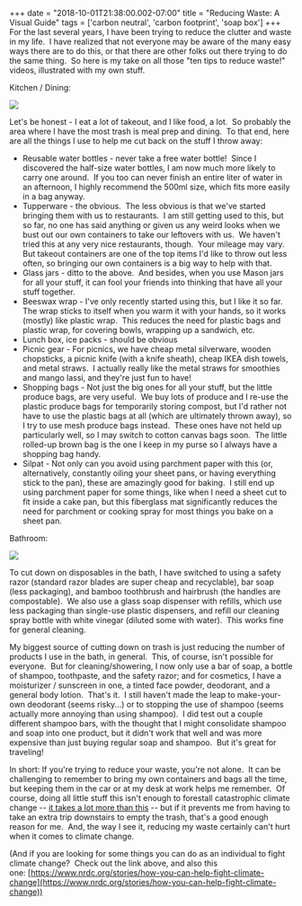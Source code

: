 +++
date = "2018-10-01T21:38:00.002-07:00"
title = "Reducing Waste: A Visual Guide"
tags = ['carbon neutral', 'carbon footprint', 'soap box']
+++
For the last several years, I have been trying to reduce the clutter and waste in my life.  I have realized that not everyone may be aware of the many easy ways there are to do this, or that there are other folks out there trying to do the same thing.  So here is my take on all those "ten tips to reduce waste!" videos, illustrated with my own stuff.

Kitchen / Dining:

<img src="https://1.bp.blogspot.com/-3p_JceKsw4k/W7LyRofa_hI/AAAAAAAAW8w/twOZ1p7Et0sHtKTs8e92B94xoq33ROC3ACKgBGAs/s1600/IMG_20180722_162956.jpg"/>

Let's be honest - I eat a lot of takeout, and I like food, a lot.  So probably the area where I have the most trash is meal prep and dining.  To that end, here are all the things I use to help me cut back on the stuff I throw away:

<ul style="text-align: left;"><li>Reusable water bottles - never take a free water bottle!  Since I discovered the half-size water bottles, I am now much more likely to carry one around.  If you too can never finish an entire liter of water in an afternoon, I highly recommend the 500ml size, which fits more easily in a bag anyway.</li><li>Tupperware - the obvious.  The less obvious is that we've started bringing them with us to restaurants.  I am still getting used to this, but so far, no one has said anything or given us any weird looks when we bust out our own containers to take our leftovers with us.  We haven't tried this at any very nice restaurants, though.  Your mileage may vary.  But takeout containers are one of the top items I'd like to throw out less often, so bringing our own containers is a big way to help with that.</li><li>Glass jars - ditto to the above.  And besides, when you use Mason jars for all your stuff, it can fool your friends into thinking that have all your stuff together.</li><li>Beeswax wrap - I've only recently started using this, but I like it so far.  The wrap sticks to itself when you warm it with your hands, so it works (mostly) like plastic wrap.  This reduces the need for plastic bags and plastic wrap, for covering bowls, wrapping up a sandwich, etc.</li><li>Lunch box, ice packs - should be obvious</li><li>Picnic gear - For picnics, we have cheap metal silverware, wooden chopsticks, a picnic knife (with a knife sheath), cheap IKEA dish towels, and metal straws.  I actually really like the metal straws for smoothies and mango lassi, and they're just fun to have!</li><li>Shopping bags - Not just the big ones for all your stuff, but the little produce bags, are very useful.  We buy lots of produce and I re-use the plastic produce bags for temporarily storing compost, but I'd rather not have to use the plastic bags at all (which are ultimately thrown away), so I try to use mesh produce bags instead.  These ones have not held up particularly well, so I may switch to cotton canvas bags soon.  The little rolled-up brown bag is the one I keep in my purse so I always have a shopping bag handy.</li><li>Silpat - Not only can you avoid using parchment paper with this (or, alternatively, constantly oiling your sheet pans, or having everything stick to the pan), these are amazingly good for baking.  I still end up using parchment paper for some things, like when I need a sheet cut to fit inside a cake pan, but this fiberglass mat significantly reduces the need for parchment or cooking spray for most things you bake on a sheet pan.</li></ul>

Bathroom:

<img src="https://1.bp.blogspot.com/-1u33Tpxqj5Y/W7LyRm7cc5I/AAAAAAAAW8w/yTjqgw63OZAg9YI-tZVl7ozooUqENi79ACKgBGAs/s1600/IMG_20180722_163619.jpg"/>

To cut down on disposables in the bath, I have switched to using a safety razor (standard razor blades are super cheap and recyclable), bar soap (less packaging), and bamboo toothbrush and hairbrush (the handles are compostable).  We also use a glass soap dispenser with refills, which use less packaging than single-use plastic dispensers, and refill our cleaning spray bottle with white vinegar (diluted some with water).  This works fine for general cleaning.

My biggest source of cutting down on trash is just reducing the number of products I use in the bath, in general.  This, of course, isn't possible for everyone.  But for cleaning/showering, I now only use a bar of soap, a bottle of shampoo, toothpaste, and the safety razor; and for cosmetics, I have a moisturizer / sunscreen in one, a tinted face powder, deodorant, and a general body lotion.  That's it.  I still haven't made the leap to make-your-own deodorant (seems risky...) or to stopping the use of shampoo (seems actually more annoying than using shampoo).  I did test out a couple different shampoo bars, with the thought that I might consolidate shampoo and soap into one product, but it didn't work that well and was more expensive than just buying regular soap and shampoo.  But it's great for traveling!

In short: If you're trying to reduce your waste, you're not alone.  It can be challenging to remember to bring my own containers and bags all the time, but keeping them in the car or at my desk at work helps me remember.  Of course, doing all little stuff this isn't enough to forestall catastrophic climate change -- [it takes a lot more than this](https://www.popsci.com/how-to-stop-climate-change#page-5) -- but if it prevents me from having to take an extra trip downstairs to empty the trash, that's a good enough reason for me.  And, the way I see it, reducing my waste certainly can't hurt when it comes to climate change.

(And if you are looking for some things you can do as an individual to fight climate change?  Check out the link above, and also this one: [https://www.nrdc.org/stories/how-you-can-help-fight-climate-change](https://www.nrdc.org/stories/how-you-can-help-fight-climate-change))
